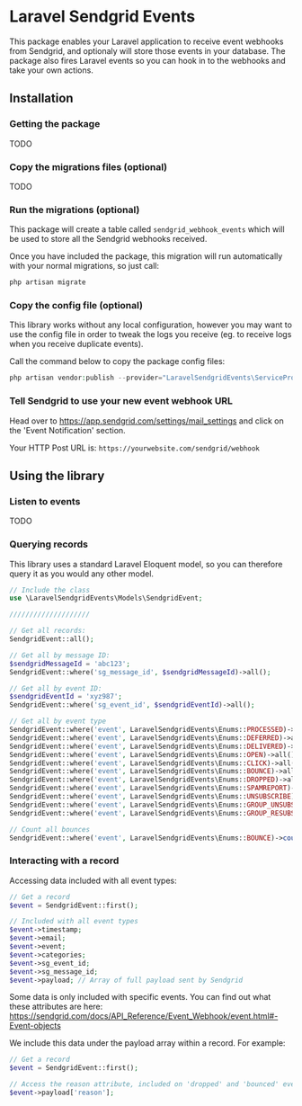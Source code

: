# Laravel Sendgrid Events

This package enables your Laravel application to receive event webhooks from Sendgrid, and optionaly will store those 
events in your database. The package also fires Laravel events so you can hook in to the webhooks and take your own 
actions.


## Installation

### Getting the package

TODO

### Copy the migrations files (optional)

TODO

### Run the migrations (optional)

This package will create a table called `sendgrid_webhook_events` which will be used to store all the Sendgrid webhooks received.

Once you have included the package, this migration will run automatically with your normal migrations, so just call:

```php
php artisan migrate
```

### Copy the config file (optional)

This library works without any local configuration, however you may want to use the config file in order to tweak the logs you receive (eg. to receive logs when you receive duplicate events). 

Call the command below to copy the package config files:
```php
php artisan vendor:publish --provider="LaravelSendgridEvents\ServiceProvider"
```

### Tell Sendgrid to use your new event webhook URL

Head over to https://app.sendgrid.com/settings/mail_settings and click on the 'Event Notification' section.

Your HTTP Post URL is: `https://yourwebsite.com/sendgrid/webhook`


## Using the library

### Listen to events

TODO

### Querying records

This library uses a standard Laravel Eloquent model, so you can therefore query it as you would any other model.

```php
// Include the class
use \LaravelSendgridEvents\Models\SendgridEvent;

////////////////////

// Get all records:
SendgridEvent::all();

// Get all by message ID:
$sendgridMessageId = 'abc123';
SendgridEvent::where('sg_message_id', $sendgridMessageId)->all();

// Get all by event ID:
$sendgridEventId = 'xyz987';
SendgridEvent::where('sg_event_id', $sendgridEventId)->all();

// Get all by event type
SendgridEvent::where('event', LaravelSendgridEvents\Enums::PROCESSED)->all();
SendgridEvent::where('event', LaravelSendgridEvents\Enums::DEFERRED)->all();
SendgridEvent::where('event', LaravelSendgridEvents\Enums::DELIVERED)->all();
SendgridEvent::where('event', LaravelSendgridEvents\Enums::OPEN)->all();
SendgridEvent::where('event', LaravelSendgridEvents\Enums::CLICK)->all();
SendgridEvent::where('event', LaravelSendgridEvents\Enums::BOUNCE)->all();
SendgridEvent::where('event', LaravelSendgridEvents\Enums::DROPPED)->all();
SendgridEvent::where('event', LaravelSendgridEvents\Enums::SPAMREPORT)->all();
SendgridEvent::where('event', LaravelSendgridEvents\Enums::UNSUBSCRIBE)->all();
SendgridEvent::where('event', LaravelSendgridEvents\Enums::GROUP_UNSUBSCRIBE)->all();
SendgridEvent::where('event', LaravelSendgridEvents\Enums::GROUP_RESUBSCRIBE)->all();

// Count all bounces
SendgridEvent::where('event', LaravelSendgridEvents\Enums::BOUNCE)->count();
```

### Interacting with a record

Accessing data included with all event types:

```php
// Get a record
$event = SendgridEvent::first();

// Included with all event types
$event->timestamp;
$event->email;
$event->event;
$event->categories;
$event->sg_event_id;
$event->sg_message_id;
$event->payload; // Array of full payload sent by Sendgrid
```

Some data is only included with specific events. You can find out what these attributes are here: https://sendgrid.com/docs/API_Reference/Event_Webhook/event.html#-Event-objects

We include this data under the payload array within a record. For example:
```php
// Get a record
$event = SendgridEvent::first();

// Access the reason attribute, included on 'dropped' and 'bounced' events.
$event->payload['reason'];
```
